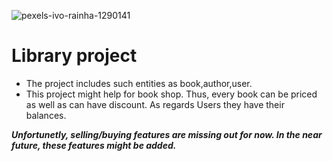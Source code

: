 ![pexels-ivo-rainha-1290141](https://github.com/gagaci/library-project/assets/154824439/7f769bfa-0d89-4339-a3f0-ab23ffcf0796)
# Library project
+ The project includes such entities as book,author,user.
+  This project might help for book shop. Thus, every book can be priced as well as can have discount. As regards Users they have their balances.
   
***Unfortunetly, selling/buying features are missing out for now. In the near future, these features might be added.***  
